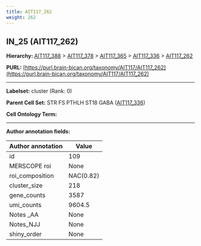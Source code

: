 ```yaml
---
title: AIT117_262
weight: 262
---
```

## IN_25 (AIT117_262)
<b>Hierarchy: </b>
[AIT117_388](../AIT117_388) >
[AIT117_378](../AIT117_378) >
[AIT117_365](../AIT117_365) >
[AIT117_336](../AIT117_336) >
[AIT117_262](../AIT117_262)

**PURL:** [https://purl.brain-bican.org/taxonomy/AIT117/AIT117_262](https://purl.brain-bican.org/taxonomy/AIT117/AIT117_262)

---


**Labelset:** cluster (Rank: 0)

**Parent Cell Set:** STR FS PTHLH ST18 GABA ([AIT117_336](../AIT117_336))



**Cell Ontology Term:** 

[MARKER GENES.]: #


---

[TRANSFERRED ANNOTATIONS.]: #


[AUTHOR ANNOTATION FIELDS.]: #


**Author annotation fields:**

| Author annotation | Value |
|-------------------|-------|
|id|109|
|MERSCOPE roi|None|
|roi_composition|NAC(0.82)|
|cluster_size|218|
|gene_counts|3587|
|umi_counts|9604.5|
|Notes _AA|None|
|Notes_NJJ|None|
|shiny_order|None|
